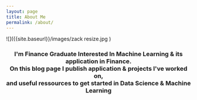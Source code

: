 ```yaml
---
layout: page
title: About Me
permalink: /about/
---
```

![]({{site.baseurl}}/images/zack resize.jpg )  

<h3 align="center">I'm Finance Graduate Interested In Machine Learning & its application in Finance.<br>On this blog page I publish application & projects I've worked on,<br>and useful ressources to get started in Data Science & Machine Learning</h3>

